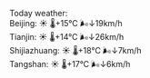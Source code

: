 Today weather:  
Beijing: ☀️   🌡️+15°C 🌬️↓19km/h  
Tianjin: ☀️   🌡️+14°C 🌬️↓26km/h  
Shijiazhuang: ☀️   🌡️+18°C 🌬️↓7km/h  
Tangshan: ☀️   🌡️+17°C 🌬️↓6km/h  
